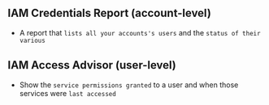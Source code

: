 ## IAM Credentials Report (account-level)

- A report that `lists all your accounts's users` and the `status of their various`

## IAM Access Advisor (user-level)

- Show the `service permissions granted` to a user and when those services were `last accessed`
